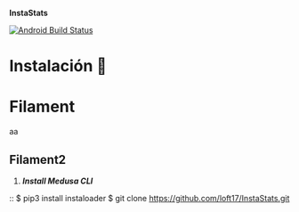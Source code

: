 **InstaStats**

[![Android Build Status](https://github.com/google/filament/workflows/Android/badge.svg)](https://github.com/google/filament/actions?query=workflow%3AAndroid)


# Instalación 🚀

# Filament
aa

## Filament2
1. ***Install Medusa CLI***

::
    $ pip3 install instaloader
    $ git clone https://github.com/loft17/InstaStats.git